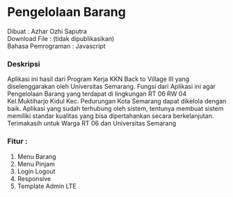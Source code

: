 # Pengelolaan Barang
Dibuat : Azhar Ozhi Saputra <br>
Download File : (tidak dipublikasikan) <br>
Bahasa Pemrograman : Javascript

### Deskripsi
Aplikasi ini hasil dari Program Kerja KKN Back to Village III yang diselenggarakan oleh Universitas Semarang. Fungsi dari Aplikasi ini agar Pengelolaan Barang yang terdapat di lingkungan RT 06 RW 04 Kel.Muktiharjo Kidul Kec. Pedurungan Kota Semarang dapat dikelola dengan baik. Aplikasi yang sudah terhubung oleh sistem, tentunya membuat sistem memiliki standar kualitas yang bisa dipertahankan secara berkelanjutan. Terimakasih untuk Warga RT 06 dan Universitas Semarang

### Fitur :
1. Menu Barang
2. Menu Pinjam
3. Login Logout
4. Responsive
5. Template Admin LTE

